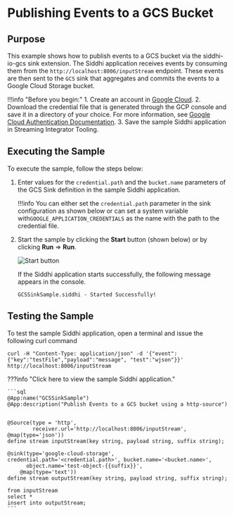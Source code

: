 # Publishing Events to a GCS Bucket

## Purpose

This example shows how to publish events to a GCS bucket via the siddhi-io-gcs sink extension. The Siddhi application receives events by consuming them from the `http://localhost:8006/inputStream` endpoint. These events are then sent to the `GCS` sink that aggregates and commits the events to a Google Cloud Storage bucket.

!!!info "Before you begin:"
    1. Create an account in [Google Cloud](https://cloud.google.com/).
    2. Download the credential file that is generated through the GCP console and save it in a directory of your choice. For more information, see [Google Cloud Authentication Documentation](https://cloud.google.com/docs/authentication/?hl=en_US&_ga=2.203156947.-316765357.1568779091).
    3. Save the sample Siddhi application in Streaming Integrator Tooling.


## Executing the Sample

To execute the sample, follow the steps below:

1. Enter values for the `credential.path` and the `bucket.name` parameters of the GCS Sink definition in the sample Siddhi application.

    !!!info
        You can either set the `credential.path` parameter in the sink configuration as shown below or can set a system variable with`GOOGLE_APPLICATION_CREDENTIALS` as the name with the path to the credential file.

2. Start the sample by clicking the **Start** button (shown below) or by clicking **Run** => **Run**.

    ![Start button]({{base_path}}/images/amazon-s3-sink-sample/start.png)

    If the Siddhi application starts successfully, the following message appears in the console.

    `GCSSinkSample.siddhi - Started Successfully!`

## Testing the Sample

To test the sample Siddhi application, open a terminal and issue the following curl command

`curl -H "Content-Type: application/json" -d '{"event":{"key":"testFile","payload":"message", "test":"wjson"}}' http://localhost:8006/inputStream`

???info "Click here to view the sample Siddhi application."

    ```sql
    @App:name("GCSSinkSample")
    @App:description("Publish Events to a GCS bucket using a http-source")


    @Source(type = 'http',
            receiver.url='http://localhost:8006/inputStream', @map(type='json'))
    define stream inputStream(key string, payload string, suffix string);

    @sink(type='google-cloud-storage', credential.path='<credential.path>', bucket.name='<bucket.name>',
          object.name='test-object-{{suffix}}',
        @map(type='text'))
    define stream outputStream(key string, payload string, suffix string);

    from inputStream
    select *
    insert into outputStream;
    ```